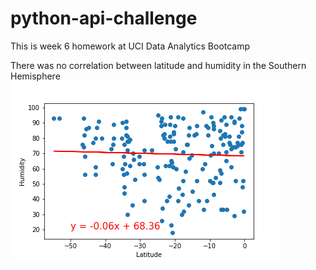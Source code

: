 # python-api-challenge
This is week 6 homework at UCI Data Analytics Bootcamp

There was no correlation between latitude and humidity in the Southern Hemisphere
![Southern Hemisphere Image](https://github.com/meaganmb/python-api-challenge/blob/main/output_data/Southern_Lat_vs_Humidity.png)
